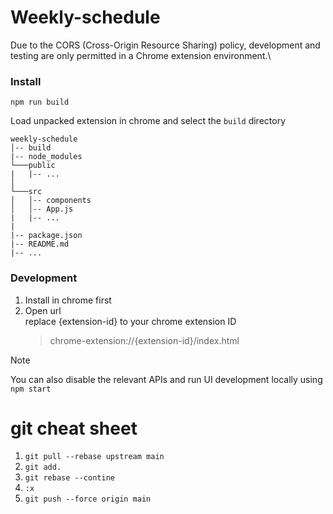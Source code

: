 # Weekly-schedule

Due to the CORS (Cross-Origin Resource Sharing) policy, development and testing are only permitted in a Chrome extension environment.\

### Install

`npm run build`

Load unpacked extension in chrome and select the `build` directory

```
weekly-schedule
│-- build
|-- node_modules
└───public
|   |-- ...
│
└───src
│   │-- components
│   │-- App.js
|   |-- ...
|
|-- package.json
|-- README.md
|-- ...
```

### Development

1. Install in chrome first
2. Open url\
   replace {extension-id} to your chrome extension ID
    > chrome-extension://{extension-id}/index.html

> [!NOTE]
> You can also disable the relevant APIs and run UI development locally using `npm start`

# git cheat sheet

1. `git pull --rebase upstream main`
2. `git add.`
3. `git rebase --contine`
4. `:x`
5. `git push --force origin main`
